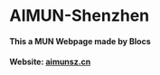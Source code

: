 # AIMUN-Shenzhen
#### This a MUN Webpage made by Blocs
#### Website: <a href="aimun.cn">aimunsz.cn</a>

